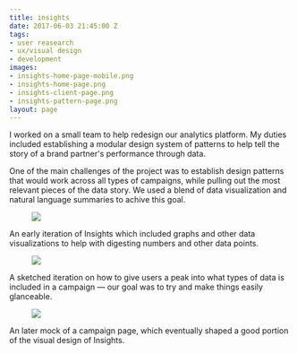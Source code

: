 ```yaml
---
title: insights
date: 2017-06-03 21:45:00 Z
tags:
- user reasearch
- ux/visual design
- development
images:
- insights-home-page-mobile.png
- insights-home-page.png
- insights-client-page.png
- insights-pattern-page.png
layout: page
---
```


I worked on a small team to help redesign our analytics platform. My duties included establishing a modular design system of patterns to help tell the story of a brand partner's performance through data.

One of the main challenges of the project was to establish design patterns that would work across all types of campaigns, while pulling out the most relevant pieces of the data story. We used a blend of data visualization and natural language summaries to achive this goal.

<!--more-->

<figure>
  <img src="../uploads/insights-early.jpg">
</figure>

An early iteration of Insights which included graphs and other data visualizations to help with digesting numbers and other data points.

<figure>
  <img src="../uploads/insights-early-v2.jpg">
</figure>

A sketched iteration on how to give users a peak into what types of data is included in a campaign — our goal was to try and make things easily glanceable.

<figure>
  <img src="../uploads/insights-early-v3.jpg">
</figure>

An later mock of a campaign page, which eventually shaped a good portion of the visual design of Insights.